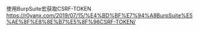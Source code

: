 使用BurpSuite宏获取CSRF-TOKEN
https://r0yanx.com/2019/07/15/%E4%BD%BF%E7%94%A8BurpSuite%E5%AE%8F%E8%8E%B7%E5%8F%96CSRF-TOKEN/

